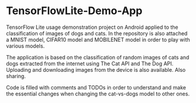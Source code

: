 # TensorFlowLite-Demo-App

TensorFlow Lite usage demonstration project on Android applied to the classification of images of dogs and cats. In the repository is also attached a MNIST model, CIFAR10 model and MOBILENET model in order to play with various models.

The application is based on the classification of random images of cats and dogs extracted from the internet using The Cat API and The Dog API. Uploading and downloading images from the device is also available. Also sharing.

Code is filled with comments and TODOs in order to understand and make the essential changes when changing the cat-vs-dogs model to other ones.
